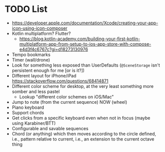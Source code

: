 #  TODO List

- https://developer.apple.com/documentation/Xcode/creating-your-app-icon-using-icon-composer
- Kotlin multiplatform? Flutter?
  - https://blog.kotlin-academy.com/building-your-first-kotlin-multiplatform-app-from-setup-to-ios-app-store-with-compose-e4d3f4c6767c?gi=d18273130976
- Tempo bookmarks
- Timer (wall/drone)
- Look for something less exposed than UserDefaults (`@SceneStorage` isn't persistent enough for me [or is it?])
- Different layout for iPhone/iPad https://stackoverflow.com/questions/68414871
- Different color scheme for desktop, at the very least something more somber and less pastel
  - Lookup "different color schemes on iOS/Mac"
- Jump to note (from the current sequence) NOW (wheel)
- Piano keyboard
- Support chords
- Get clicks from a specific keyboard even when not in focus (maybe using Karabiner/BTT)
- Configurable and savable sequences
- Chord (or anything) which then moves according to the circle defined, i.e., pattern relative to current, i.e., an extension to the current octave thing
